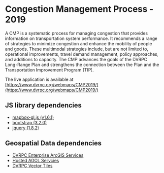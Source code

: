 # Congestion Management Process - 2019
A CMP is a systematic process for managing congestion that provides information on transportation system performance. It recommends a range of strategies to minimize congestion and enhance the mobility of people and goods. These multimodal strategies include, but are not limited to, operational improvements, travel demand management, policy approaches, and additions to capacity. The CMP advances the goals of the DVRPC Long-Range Plan and strengthens the connection between the Plan and the Transportation Improvement Program (TIP).

The live application is available at [https://www.dvrpc.org/webmaps/CMP2019/](https://www.dvrpc.org/webmaps/CMP2019/)

## JS library dependencies
- [mapbox-gl.js (v1.6.1)](https://docs.mapbox.com/mapbox-gl-js/api/)
- [bootstrap (3.2.0)](https://getbootstrap.com/docs/3.4/getting-started/)
- [jquery (1.8.2)](https://api.jquery.com/)

## Geospatial Data dependencies
- [DVRPC Enterprise ArcGIS Services](https://arcgis.dvrpc.org/portal/rest/services/)
- [Hosted AGOL Servcies](https://services1.arcgis.com/LWtWv6q6BJyKidj8/ArcGIS/rest/services) 
- [DVRPC Vector Tiles](https://tiles.dvrpc.org/)
